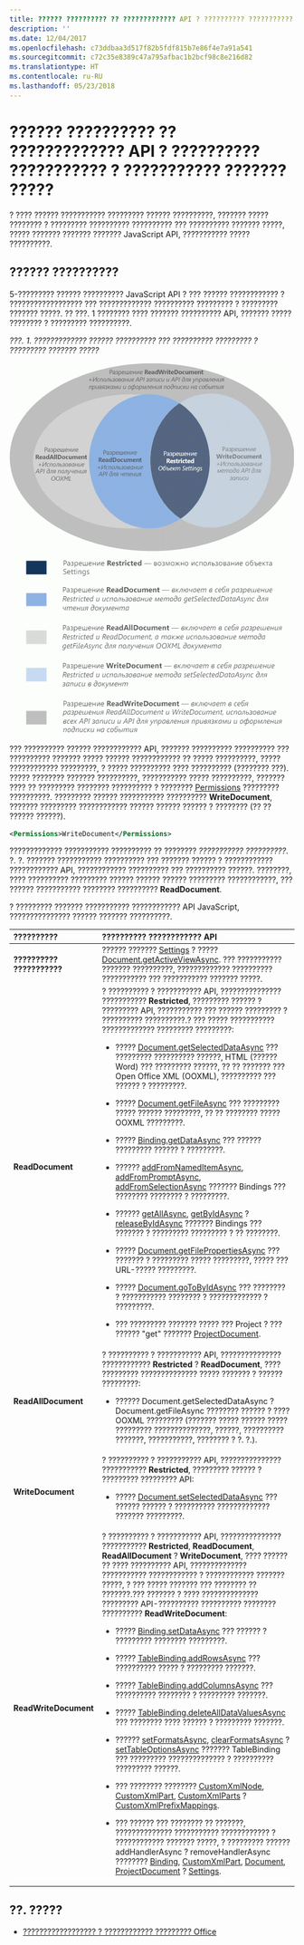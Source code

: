 ```yaml
---
title: ?????? ?????????? ?? ????????????? API ? ?????????? ??????????? ? ??????????? ??????? ?????
description: ''
ms.date: 12/04/2017
ms.openlocfilehash: c73ddbaa3d517f82b5fdf815b7e86f4e7a91a541
ms.sourcegitcommit: c72c35e8389c47a795afbac1b2bcf98c8e216d82
ms.translationtype: HT
ms.contentlocale: ru-RU
ms.lasthandoff: 05/23/2018
---
```

# <a name="requesting-permissions-for-api-use-in-content-and-task-pane-add-ins"></a>?????? ?????????? ?? ????????????? API ? ?????????? ??????????? ? ??????????? ??????? ?????

? ???? ?????? ??????????? ????????? ?????? ??????????, ??????? ????? ???????? ? ????????? ?????????? ?????????? ??? ?????????? ??????? ?????, ????? ??????? ??????? ??????? JavaScript API, ??????????? ????? ??????????. 




## <a name="permissions-model"></a>?????? ??????????


5-????????? ?????? ?????????? JavaScript API ? ??? ?????? ???????????? ? ?????????????????? ??? ????????????? ?????????? ????????? ? ????????? ??????? ?????. ?? ???. 1 ???????? ???? ??????? ?????????? API, ??????? ????? ???????? ? ????????? ??????????.


*???. 1. ????????????? ?????? ?????????? ??? ?????????? ????????? ? ????????? ??????? ?????*

![?????? ?????????? ??? ?????????? ??????? ?????](../images/office15-app-sdk-task-pane-app-permission.png)



??? ?????????? ?????? ???????????? API, ??????? ?????????? ?????????? ??? ?????????? ??????? ????? ?????? ???????????? ?? ????? ??????????, ????? ???????????? ?????????, ? ????? ?????????? ???? ?????????? (???????? ???). ????? ???????? ??????? ??????????, ??????????? ????? ??????????, ??????? ???? ?? ????????? ???????? ?????????? ? ???????? [Permissions](http://msdn.microsoft.com/en-us/library/d4cfe645-353d-8240-8495-f76fb36602fe%28Office.15%29.aspx) ????????? ??????????. ????????? ?????? ??????????? ?????????? **WriteDocument**, ??????? ????????? ???????????? ?????? ?????? ?????? ? ???????? (?? ?? ?????? ??????).




```XML
<Permissions>WriteDocument</Permissions>
```

????????????? ??????????? ?????????? ?? ????????  _??????????? ??????????_. ?. ?. ??????? ??????????? ?????????? ??? ??????? ?????? ? ???????????? ???????????? API, ???????????? ?????????? ??? ?????????? ??????. ????????, ???? ?????????? ????????? ?????? ?????? ?????? ????????? ????????????, ??? ?????? ??????????? ???????? ?????????? **ReadDocument**.

? ????????? ??????? ??????????? ???????????? API JavaScript, ??????????????? ?????? ??????? ??????????.



|**??????????**|**?????????? ???????????? API**|
|:-----|:-----|
|**?????????? ???????????**|?????? ??????? [Settings](https://dev.office.com/reference/add-ins/shared/settings) ? ????? [Document.getActiveViewAsync](https://dev.office.com/reference/add-ins/shared/document.getactiveviewasync). ??? ??????????? ??????? ??????????, ????????????? ?????????? ??????????? ??? ??????????? ??????? ?????.|
|**ReadDocument**|? ?????????? ? ??????????? API, ??????????????? ???????????  **Restricted**, ????????? ?????? ? ????????? API, ??????????? ??? ?????? ????????? ? ?????????? ??????????.? ??? ????? ??????????? ????????????? ????????? ?????????:<br/><ul><li>????? <a href="https://dev.office.com/reference/add-ins/shared/document.getselecteddataasync" target="_blank">Document.getSelectedDataAsync</a> ??? ????????? ?????????? ??????, HTML (?????? Word) ??? ????????? ??????, ?? ?? ??????? ??? Open Office XML (OOXML), ?????????? ??? ?????? ? ?????????.</p></li><li><p>????? <a href="https://dev.office.com/reference/add-ins/shared/document.getfileasync" target="_blank">Document.getFileAsync</a> ??? ????????? ????? ?????? ?????????, ?? ?? ???????? ????? OOXML ?????????.</p></li><li><p>????? <a href="http://msdn.microsoft.com/en-us/library/5372ffd8-579d-4fcb-9e5b-e9a2128f3201(Office.15).aspx" target="_blank">Binding.getDataAsync</a> ??? ?????? ????????? ?????? ? ?????????.</p></li><li><p>?????? <a href="http://msdn.microsoft.com/en-us/library/afbadac7-60c7-47cb-9477-6e9466ded44c(Office.15).aspx" target="_blank">addFromNamedItemAsync</a>, <a href="http://msdn.microsoft.com/en-us/library/9dc03608-b08b-4700-8be1-3c86ae236799(Office.15).aspx" target="_blank">addFromPromptAsync</a>, <a href="http://msdn.microsoft.com/en-us/library/edc99214-e63e-43f2-9392-97ead42fc155(Office.15).aspx" target="_blank">addFromSelectionAsync</a> ??????? <span class="keyword">Bindings</span> ??? ???????? ???????? ? ?????????.</p></li><li><p>?????? <a href="http://msdn.microsoft.com/en-us/library/ef902b73-cc4c-4551-95de-d8a51eeba82f(Office.15).aspx" target="_blank">getAllAsync</a>, <a href="http://msdn.microsoft.com/en-us/library/2727c891-bc05-465c-9324-113fbfeb3fbb(Office.15).aspx" target="_blank">getByIdAsync</a> ? <a href="http://msdn.microsoft.com/en-us/library/ad285984-8b44-435d-9b84-f0ade570c896(Office.15).aspx" target="_blank">releaseByIdAsync</a> ??????? <span class="keyword">Bindings</span> ??? ??????? ? ????????? ????????? ? ?? ????????.</p></li><li><p>????? <a href="http://msdn.microsoft.com/en-us/library/2533a563-95ae-4d52-b2d5-a6783e4ef5b4(Office.15).aspx" target="_blank">Document.getFilePropertiesAsync</a> ??? ??????? ? ????????? ????? ?????????, ????? ??? URL-????? ?????????.</p></li><li><p>????? <a href="http://msdn.microsoft.com/en-us/library/35dda81c-235e-4eab-8a77-9acb3b73a380(Office.15).aspx" target="_blank">Document.goToByIdAsync</a> ??? ???????? ? ??????????? ???????? ? ????????????? ? ?????????.</p></li><li><p>??? ????????? ??????? ????? ??? Project ? ??? ?????? "get" ??????? <a href="http://msdn.microsoft.com/en-us/library/1908af4f-93b9-4859-87e3-06942014fae1(Office.15).aspx" target="_blank">ProjectDocument</a>. </p></li></ul>|
|**ReadAllDocument**|? ?????????? ? ??????????? API, ??????????????? ???????????? **Restricted** ? **ReadDocument**, ???? ????????? ?????????????? ????? ??????? ? ?????? ?????????:<br/><ul><li><p>?????? <span class="keyword">Document.getSelectedDataAsync</span> ? <span class="keyword">Document.getFileAsync</span> ???????? ?????? ? ???? OOXML ????????? (??????? ????? ?????? ????? ????????? ??????????????, ??????, ?????????? ???????, ???????????, ???????? ? ?. ?.).</p></li></ul>|
|**WriteDocument**|? ?????????? ? ??????????? API, ??????????????? ??????????? **Restricted**, ????????? ?????? ? ????????? ????????? API:<br/><ul><li><p>????? <a href="http://msdn.microsoft.com/en-us/library/998f38dc-83bd-4659-a759-4758c632a6ef(Office.15).aspx" target="_blank">Document.setSelectedDataAsync</a> ??? ?????? ?????? ? ?????????? ????????????? ??????? ?????????.</p></li></ul>|
|**ReadWriteDocument**|? ?????????? ? ??????????? API, ??????????????? ???????????  **Restricted**,  **ReadDocument**,  **ReadAllDocument** ? **WriteDocument**, ???? ?????? ?? ???? ?????????? API, ?????????????? ??????????? ???????????? ? ???????????? ??????? ?????, ? ??? ????? ??????? ??? ???????? ?? ???????.??? ??????? ? ???? ?????????????? ????????? API-?????????? ?????????? ???????? ??????????  **ReadWriteDocument**:<br/><ul><li><p>????? <a href="http://msdn.microsoft.com/en-us/library/6a59bb6d-40b6-4a95-9b98-d70d4616de09(Office.15).aspx" target="_blank">Binding.setDataAsync</a> ??? ?????? ? ????????? ???????? ?????????.</p></li><li><p>????? <a href="http://msdn.microsoft.com/en-us/library/1cd23454-8435-4e13-98b3-d0d29ed278a8(Office.15).aspx" target="_blank">TableBinding.addRowsAsync</a> ??? ?????????? ????? ? ????????? ???????.</p></li><li><p>????? <a href="http://msdn.microsoft.com/en-us/library/8f1bfa81-3850-4ea1-ba2e-c9bcf5847a44(Office.15).aspx" target="_blank">TableBinding.addColumnsAsync</a> ??? ?????????? ???????? ? ????????? ???????.</p></li><li><p>????? <a href="http://msdn.microsoft.com/en-us/library/8f5cc783-384d-4520-a218-190dfed74dd2(Office.15).aspx" target="_blank">TableBinding.deleteAllDataValuesAsync</a> ??? ???????? ???? ?????? ? ????????? ???????.</p></li><li><p>?????? <a href="http://msdn.microsoft.com/en-us/library/49712906-f582-4055-9ef8-6edde6e97679(Office.15).aspx" target="_blank">setFormatsAsync</a>, <a href="http://msdn.microsoft.com/en-us/library/cc56e9c0-b33c-4d9b-b676-a7e50f757c10(Office.15).aspx" target="_blank">clearFormatsAsync</a> ? <a href="http://msdn.microsoft.com/en-us/library/2885fc57-4527-4ca4-a43d-9ee447ec27d3(Office.15).aspx" target="_blank">setTableOptionsAsync</a> ??????? <span class="keyword">TableBinding</span> ??? ????????? ?????????????? ? ?????????? ????????? ??????.</p></li><li><p>??? ???????? ???????? <a href="http://msdn.microsoft.com/en-us/library/dc1518de-47fa-4108-aab7-04a022724b04(Office.15).aspx" target="_blank">CustomXmlNode</a>, <a href="http://msdn.microsoft.com/en-us/library/83f0e668-8236-4f2f-a20f-b173a9e3f65f(Office.15).aspx" target="_blank">CustomXmlPart</a>, <a href="http://msdn.microsoft.com/en-us/library/ba40cd4c-29bb-4f31-875d-6f1382fd1ee8(Office.15).aspx" target="_blank">CustomXmlParts</a> ? <a href="http://msdn.microsoft.com/en-us/library/18b9aa8c-83e7-4c2f-8530-6a0ac8ce5535(Office.15).aspx" target="_blank">CustomXmlPrefixMappings</a>.</p></li><li><p>??? ?????? ??? ???????? ?? ???????, ?????????????? ??????????? ???????????? ? ???????????? ??????? ?????, ? ????????? ?????? <span class="keyword">addHandlerAsync</span> ? <span class="keyword">removeHandlerAsync</span> ???????? <a href="http://msdn.microsoft.com/en-us/library/42882642-d22b-47d2-a8d3-3aa8c6a4435e(Office.15).aspx" target="_blank">Binding</a>, <a href="http://msdn.microsoft.com/en-us/library/83f0e668-8236-4f2f-a20f-b173a9e3f65f(Office.15).aspx" target="_blank">CustomXmlPart</a>, <a href="http://msdn.microsoft.com/en-us/library/f8859516-cc1f-4b20-a8f3-cee37a983e70(Office.15).aspx" target="_blank">Document</a>, <a href="http://msdn.microsoft.com/en-us/library/1908af4f-93b9-4859-87e3-06942014fae1(Office.15).aspx" target="_blank">ProjectDocument</a> ? <a href="http://msdn.microsoft.com/en-us/library/ad733387-a58c-4514-8fc2-53e64fad468d(Office.15).aspx" target="_blank">Settings</a>.</p></li></ul>|

## <a name="see-also"></a>??. ?????

- [?????????????????? ? ???????????? ????????? Office](../concepts/privacy-and-security.md)
    


